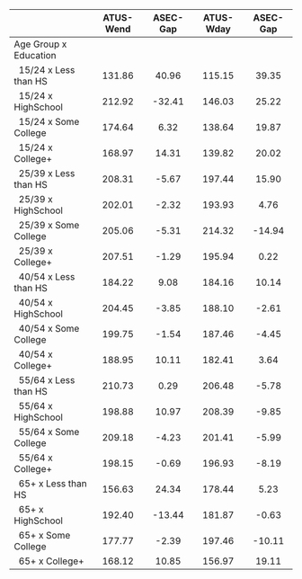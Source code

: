 
|                      |    ATUS-Wend |     ASEC-Gap |    ATUS-Wday |     ASEC-Gap |
| -------------------- | :----------: | :----------: | :----------: | :----------: |
| Age Group x Education |              |              |              |              |
| &nbsp;&nbsp;15/24 x Less than HS |       131.86 |        40.96 |       115.15 |        39.35 |
| &nbsp;&nbsp;15/24 x HighSchool |       212.92 |       -32.41 |       146.03 |        25.22 |
| &nbsp;&nbsp;15/24 x Some College |       174.64 |         6.32 |       138.64 |        19.87 |
| &nbsp;&nbsp;15/24 x College+ |       168.97 |        14.31 |       139.82 |        20.02 |
| &nbsp;&nbsp;25/39 x Less than HS |       208.31 |        -5.67 |       197.44 |        15.90 |
| &nbsp;&nbsp;25/39 x HighSchool |       202.01 |        -2.32 |       193.93 |         4.76 |
| &nbsp;&nbsp;25/39 x Some College |       205.06 |        -5.31 |       214.32 |       -14.94 |
| &nbsp;&nbsp;25/39 x College+ |       207.51 |        -1.29 |       195.94 |         0.22 |
| &nbsp;&nbsp;40/54 x Less than HS |       184.22 |         9.08 |       184.16 |        10.14 |
| &nbsp;&nbsp;40/54 x HighSchool |       204.45 |        -3.85 |       188.10 |        -2.61 |
| &nbsp;&nbsp;40/54 x Some College |       199.75 |        -1.54 |       187.46 |        -4.45 |
| &nbsp;&nbsp;40/54 x College+ |       188.95 |        10.11 |       182.41 |         3.64 |
| &nbsp;&nbsp;55/64 x Less than HS |       210.73 |         0.29 |       206.48 |        -5.78 |
| &nbsp;&nbsp;55/64 x HighSchool |       198.88 |        10.97 |       208.39 |        -9.85 |
| &nbsp;&nbsp;55/64 x Some College |       209.18 |        -4.23 |       201.41 |        -5.99 |
| &nbsp;&nbsp;55/64 x College+ |       198.15 |        -0.69 |       196.93 |        -8.19 |
| &nbsp;&nbsp;65+ x Less than HS |       156.63 |        24.34 |       178.44 |         5.23 |
| &nbsp;&nbsp;65+ x HighSchool |       192.40 |       -13.44 |       181.87 |        -0.63 |
| &nbsp;&nbsp;65+ x Some College |       177.77 |        -2.39 |       197.46 |       -10.11 |
| &nbsp;&nbsp;65+ x College+ |       168.12 |        10.85 |       156.97 |        19.11 |

